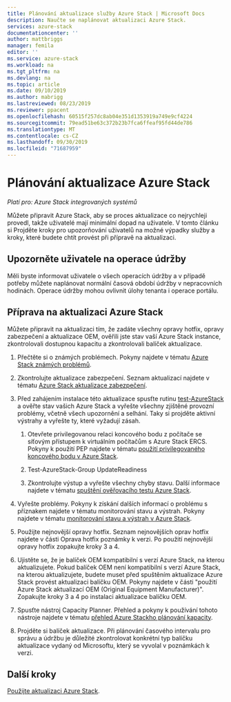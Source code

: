 ```yaml
---
title: Plánování aktualizace služby Azure Stack | Microsoft Docs
description: Naučte se naplánovat aktualizaci Azure Stack.
services: azure-stack
documentationcenter: ''
author: mattbriggs
manager: femila
editor: ''
ms.service: azure-stack
ms.workload: na
ms.tgt_pltfrm: na
ms.devlang: na
ms.topic: article
ms.date: 09/10/2019
ms.author: mabrigg
ms.lastreviewed: 08/23/2019
ms.reviewer: ppacent
ms.openlocfilehash: 60515f257dc8ab04e351d1353919a749e9cf4224
ms.sourcegitcommit: 79ead51be63c372b23b7fca6ffeaf95fd44de786
ms.translationtype: MT
ms.contentlocale: cs-CZ
ms.lasthandoff: 09/30/2019
ms.locfileid: "71687959"
---
```

# <a name="plan-for-an-azure-stack-update"></a>Plánování aktualizace Azure Stack

*Platí pro: Azure Stack integrovaných systémů*

Můžete připravit Azure Stack, aby se proces aktualizace co nejrychleji provedl, takže uživatelé mají minimální dopad na uživatele. V tomto článku si Projděte kroky pro upozorňování uživatelů na možné výpadky služby a kroky, které budete chtít provést při přípravě na aktualizaci.

## <a name="notify-your-users-of-maintenance-operations"></a>Upozorněte uživatele na operace údržby

Měli byste informovat uživatele o všech operacích údržby a v případě potřeby můžete naplánovat normální časová období údržby v nepracovních hodinách. Operace údržby mohou ovlivnit úlohy tenanta i operace portálu.

## <a name="prepare-for-an-azure-stack-update"></a>Příprava na aktualizaci Azure Stack

Můžete připravit na aktualizaci tím, že zadáte všechny opravy hotfix, opravy zabezpečení a aktualizace OEM, ověřili jste stav vaší Azure Stack instance, zkontrolovali dostupnou kapacitu a zkontrolovali balíček aktualizace.

1. Přečtěte si o známých problémech. Pokyny najdete v tématu [Azure Stack známých problémů](https://docs.microsoft.com/azure-stack/operator/release-notes).

2. Zkontrolujte aktualizace zabezpečení. Seznam aktualizací najdete v tématu [Azure Stack aktualizace zabezpečení](https://docs.microsoft.com/azure-stack/operator/release-notes-security-updates).

3. Před zahájením instalace této aktualizace spusťte rutinu [test-AzureStack](https://docs.microsoft.com/azure-stack/operator/azure-stack-diagnostic-test) a ověřte stav vašich Azure Stack a vyřešte všechny zjištěné provozní problémy, včetně všech upozornění a selhání. Taky si projděte aktivní výstrahy a vyřešte ty, které vyžadují zásah.

    1. Otevřete privilegovanou relaci koncového bodu z počítače se síťovým přístupem k virtuálním počítačům s Azure Stack ERCS. Pokyny k použití PEP najdete v tématu [použití privilegovaného koncového bodu v Azure Stack](https://docs.microsoft.com/azure-stack/operator/azure-stack-privileged-endpoint).

    2. Test-AzureStack-Group UpdateReadiness

    3. Zkontrolujte výstup a vyřešte všechny chyby stavu. Další informace najdete v tématu [spuštění ověřovacího testu Azure Stack](https://docs.microsoft.com/azure-stack/operator/azure-stack-diagnostic-test).

4. Vyřešte problémy. Pokyny k získání dalších informací o problému s příznakem najdete v tématu monitorování stavu a výstrah. Pokyny najdete v tématu [monitorování stavu a výstrah v Azure Stack](https://docs.microsoft.com/azure-stack/operator/azure-stack-monitor-health).

5. Použijte nejnovější opravy hotfix. Seznam nejnovějších oprav hotfix najdete v části Oprava hotfix poznámky k verzi. Po použití nejnovější opravy hotfix zopakujte kroky 3 a 4.

6. Ujistěte se, že je balíček OEM kompatibilní s verzí Azure Stack, na kterou aktualizujete. Pokud balíček OEM není kompatibilní s verzí Azure Stack, na kterou aktualizujete, budete muset před spuštěním aktualizace Azure Stack provést aktualizaci balíčku OEM. Pokyny najdete v části "použití Azure Stack aktualizací OEM (Original Equipment Manufacturer)". Zopakujte kroky 3 a 4 po instalaci aktualizace balíčku OEM.

7. Spusťte nástroj Capacity Planner. Přehled a pokyny k používání tohoto nástroje najdete v tématu [přehled Azure Stackho plánování kapacity](https://docs.microsoft.com/azure-stack/operator/azure-stack-capacity-planning-overview).

8. Projděte si balíček aktualizace. Při plánování časového intervalu pro správu a údržbu je důležité zkontrolovat konkrétní typ balíčku aktualizace vydaný od Microsoftu, který se vyvolal v poznámkách k verzi.

## <a name="next-steps"></a>Další kroky

[Použijte aktualizaci Azure Stack](azure-stack-apply-updates.md).
